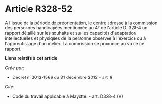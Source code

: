 # Article R328-52

A l'issue de la période de préorientation, le centre adresse à la commission des personnes handicapées mentionnée au 4° de
l'article D. 328-4 un rapport détaillé sur les souhaits et sur les capacités d'adaptation intellectuelles et physiques de la
personne observée à l'exercice ou à l'apprentissage d'un métier. La commission se prononce au vu de ce rapport.

**Liens relatifs à cet article**

_Créé par_:

  - Décret n°2012-1566 du 31 décembre 2012 - art. 8

_Cite_:

  - Code du travail applicable à Mayotte. - art. D328-4 (V)
